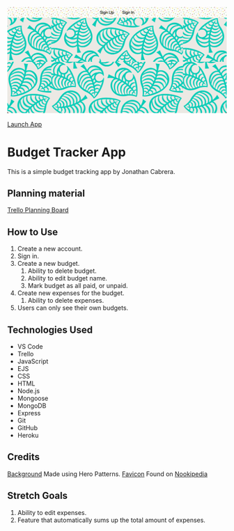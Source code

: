 ![Budget Tracker App](./assets/img/screenshot.png)

[Launch App](https://budget-tracking-app-5753c4b58f84.herokuapp.com)

# Budget Tracker App
This is a simple budget tracking app by Jonathan Cabrera.

## Planning material
[Trello Planning Board](https://trello.com/b/KvIrNLsh)

## How to Use
1. Create a new account.
2. Sign in.
3. Create a new budget.
    1. Ability to delete budget.
    2. Ability to edit budget name.
    3. Mark budget as all paid, or unpaid.
4. Create new expenses for the budget.
    1. Ability to delete expenses.
5. Users can only see their own budgets.

## Technologies Used
* VS Code
* Trello
* JavaScript
* EJS
* CSS
* HTML
* Node.js
* Mongoose
* MongoDB
* Express
* Git
* GitHub
* Heroku

## Credits
[Background](https://heropatterns.com) Made using Hero Patterns.
[Favicon](https://dodo.ac/np/images/c/c8/Animal_Crossing_Enciclopedia_Favicon.png) Found on [Nookipedia](https://nookipedia.com/wiki/Main_Page)

## Stretch Goals
1. Ability to edit expenses.
2. Feature that automatically sums up the total amount of expenses.